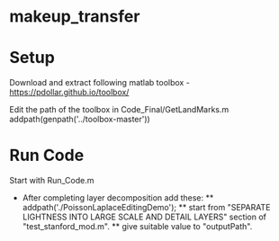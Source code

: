 # makeup_transfer

# Setup
Download and extract following matlab toolbox - 
https://pdollar.github.io/toolbox/

Edit the path of the toolbox in Code_Final/GetLandMarks.m
addpath(genpath('../toolbox-master'))

# Run Code
Start with Run_Code.m


* After completing layer decomposition add these: 
  ** addpath('./PoissonLaplaceEditingDemo'); 
  ** start from "SEPARATE LIGHTNESS INTO LARGE SCALE AND DETAIL LAYERS" section of "test_stanford_mod.m".
  ** give suitable value to "outputPath".
